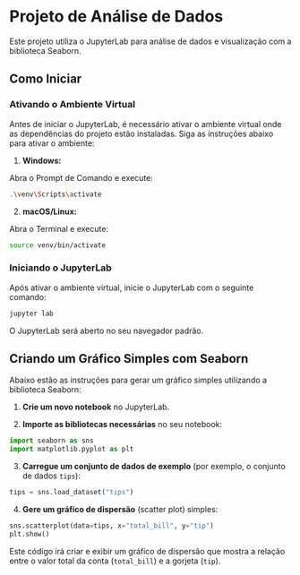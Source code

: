 # Projeto de Análise de Dados

Este projeto utiliza o JupyterLab para análise de dados e visualização com a biblioteca Seaborn.

## Como Iniciar

### Ativando o Ambiente Virtual

Antes de iniciar o JupyterLab, é necessário ativar o ambiente virtual onde as dependências do projeto estão instaladas. Siga as instruções abaixo para ativar o ambiente:

1. **Windows:**

Abra o Prompt de Comando e execute:
```bash
.\venv\Scripts\activate
```

2. **macOS/Linux:**

Abra o Terminal e execute:
```bash
source venv/bin/activate
```

### Iniciando o JupyterLab

Após ativar o ambiente virtual, inicie o JupyterLab com o seguinte comando:

```bash
jupyter lab
```

O JupyterLab será aberto no seu navegador padrão.

## Criando um Gráfico Simples com Seaborn

Abaixo estão as instruções para gerar um gráfico simples utilizando a biblioteca Seaborn:

1. **Crie um novo notebook** no JupyterLab.

2. **Importe as bibliotecas necessárias** no seu notebook:

```Python
import seaborn as sns
import matplotlib.pyplot as plt
```

3. **Carregue um conjunto de dados de exemplo** (por exemplo, o conjunto de dados `tips`):

```Python
tips = sns.load_dataset("tips")
```

4. **Gere um gráfico de dispersão** (scatter plot) simples:

```Python
sns.scatterplot(data=tips, x="total_bill", y="tip")
plt.show()
```

Este código irá criar e exibir um gráfico de dispersão que mostra a relação entre o valor total da conta (`total_bill`) e a gorjeta (`tip`).
